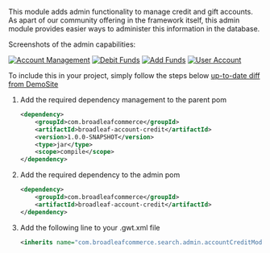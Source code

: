This module adds admin functionality to manage credit and gift accounts.
As apart of our community offering in the framework itself, this admin module provides easier ways to administer this information in
the database.

Screenshots of the admin capabilities:

[![Account Management](dataModel/modules/AccountCreditCustomerScreen.png)](_img/dataModel/modules/AccountCreditCustomerScreen.png)
[![Debit Funds](dataModel/modules/AccountCreditDebitFunds.png)](_img/dataModel/modules/AccountCreditDebitFunds.png)
[![Add Funds](dataModel/modules/AccountCreditAddFunds.png)](_img/dataModel/modules/AccountCreditAddFunds.png)
[![User Account](dataModel/modules/AccountCreditSite.png)](_img/dataModel/modules/AccountCreditSite.png)

To include this in your project, simply follow the steps below [up-to-date diff from DemoSite](https://github.com/BroadleafCommerce/DemoSite-AccountCredit/compare/upstream-develop...develop)

1. Add the required dependency management to the parent pom

    ```xml
    <dependency>
        <groupId>com.broadleafcommerce</groupId>
        <artifactId>broadleaf-account-credit</artifactId>
        <version>1.0.0-SNAPSHOT</version>
        <type>jar</type>
        <scope>compile</scope>
    </dependency>
    ```

2. Add the required dependency to the admin pom

    ```xml
    <dependency>
        <groupId>com.broadleafcommerce</groupId>
        <artifactId>broadleaf-account-credit</artifactId>
    </dependency>
    ```

3. Add the following line to your .gwt.xml file

    ```xml
    <inherits name="com.broadleafcommerce.search.admin.accountCreditModule" />
    ```

